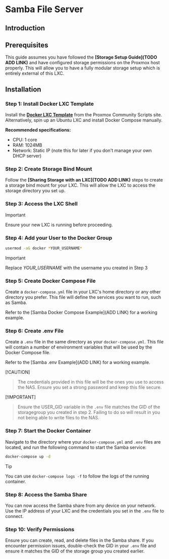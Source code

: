 # Samba File Server

## Introduction

## Prerequisites

This guide assumes you have followed the **[Storage Setup Guide](TODO ADD LINK)** and have configured storage permissions on the Proxmox host properly. This will allow you to have a fully modular storage setup which is entirely external of this LXC.

## Installation

### Step 1: Install Docker LXC Template

Install the **[Docker LXC Template](https://community-scripts.github.io/ProxmoxVE/scripts?id=docker)** from the Proxmox Community Scripts site. Alternatively, spin up an Ubuntu LXC and install Docker Compose manually.

**Recommended specifications:**
- CPU: 1 core
- RAM: 1024MB
- Network: Static IP (note this for later if you don't manage your own DHCP server)

### Step 2: Create Storage Bind Mount
Follow the **[Sharing Storage with an LXC](TODO ADD LINK)** steps to create a storage bind mount for your LXC. This will allow the LXC to access the storage directory you set up.

### Step 3: Access the LXC Shell
> [!IMPORTANT]
> Ensure your new LXC is running before proceeding.

### Step 4: Add your User to the Docker Group
```bash
usermod -aG docker *YOUR_USERNAME*
```
> [!IMPORTANT]
> Replace *YOUR_USERNAME* with the username you created in Step 3

### Step 5: Create Docker Compose File
Create a `docker-compose.yml` file in your LXC's home directory or any other directory you prefer. This file will define the services you want to run, such as Samba.

Refer to the [Samba Docker Compose Example](ADD LINK) for a working example.

### Step 6: Create .env File
Create a `.env` file in the same directory as your `docker-compose.yml`. This file will contain a number of environment variables that will be used by the Docker Compose file.

Refer to the [Samba .env Example](ADD LINK) for a working example.

[!CAUTION]
> The credentials provided in this file will be the ones you use to access the NAS. Ensure you set a strong password and keep this file secure.

[!IMPORTANT]
> Ensure the USER_GID variable in the `.env` file matches the GID of the storagegroup you created in step 2. Failing to do so will result in you not being able to write files to the NAS.

### Step 7: Start the Docker Container
Navigate to the directory where your `docker-compose.yml` and `.env` files are located, and run the following command to start the Samba service:

```bash
docker-compose up -d
```

> [!TIP]
> You can use `docker-compose logs -f` to follow the logs of the running container.

### Step 8: Access the Samba Share
You can now access the Samba share from any device on your network. Use the IP address of your LXC and the credentials you set in the `.env` file to connect.

### Step 10: Verify Permissions
Ensure you can create, read, and delete files in the Samba share. If you encounter permission issues, double-check the GID in your `.env` file and ensure it matches the GID of the storage group you created earlier.